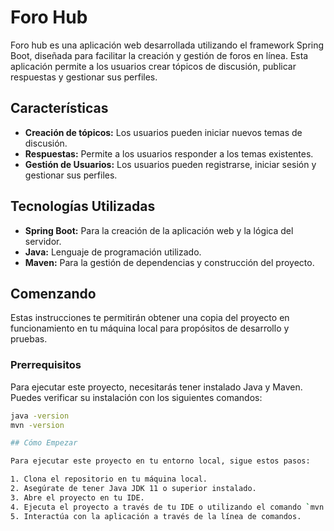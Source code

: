 # Foro Hub

Foro hub es una aplicación web desarrollada utilizando el framework Spring Boot, diseñada para facilitar la creación y gestión de foros en línea. Esta aplicación permite a los usuarios crear tópicos de discusión, publicar respuestas y gestionar sus perfiles.

## Características

- **Creación de tópicos:** Los usuarios pueden iniciar nuevos temas de discusión.
- **Respuestas:** Permite a los usuarios responder a los temas existentes.
- **Gestión de Usuarios:** Los usuarios pueden registrarse, iniciar sesión y gestionar sus perfiles.

## Tecnologías Utilizadas

- **Spring Boot:** Para la creación de la aplicación web y la lógica del servidor.
- **Java:** Lenguaje de programación utilizado.
- **Maven:** Para la gestión de dependencias y construcción del proyecto.

## Comenzando

Estas instrucciones te permitirán obtener una copia del proyecto en funcionamiento en tu máquina local para propósitos de desarrollo y pruebas.

### Prerrequisitos

Para ejecutar este proyecto, necesitarás tener instalado Java y Maven. Puedes verificar su instalación con los siguientes comandos:

```bash
java -version
mvn -version

## Cómo Empezar

Para ejecutar este proyecto en tu entorno local, sigue estos pasos:

1. Clona el repositorio en tu máquina local.
2. Asegúrate de tener Java JDK 11 o superior instalado.
3. Abre el proyecto en tu IDE.
4. Ejecuta el proyecto a través de tu IDE o utilizando el comando `mvn spring-boot:run` en la terminal.
5. Interactúa con la aplicación a través de la línea de comandos.
